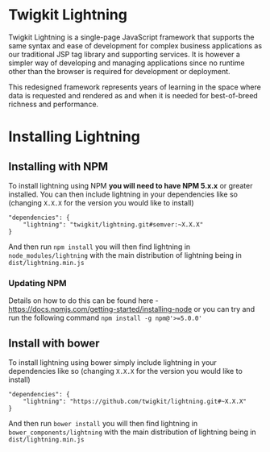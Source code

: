 # Twigkit Lightning

Twigkit Lightning is a single-page JavaScript framework that supports the same syntax and ease of development for complex business applications as our traditional JSP tag library and supporting services. It is however a simpler way of developing and managing applications since no runtime other than the browser is required for development or deployment.

This redesigned framework represents years of learning in the space where data is requested and rendered as and when it is needed for best-of-breed richness and performance.

# Installing Lightning
## Installing with NPM
To install lightning using NPM **you will need to have NPM 5.x.x** or greater installed. You can then include lightning in your dependencies like so (changing `X.X.X` for the version you would like to install)
```
"dependencies": {
    "lightning": "twigkit/lightning.git#semver:~X.X.X"
}
```
And then run `npm install` you will then find lightning in `node_modules/lightning` with the main distribution of lightning being in `dist/lightning.min.js`

### Updating NPM
Details on how to do this can be found here - https://docs.npmjs.com/getting-started/installing-node or you can try and run the following command `npm install -g npm@'>=5.0.0'`

## Install with bower
To install lightning using bower simply include lightning in your dependencies like so (changing `X.X.X` for the version you would like to install)
```
"dependencies": {
    "lightning": "https://github.com/twigkit/lightning.git#~X.X.X"
}
```
And then run `bower install` you will then find lightning in `bower_components/lightning` with the main distribution of lightning being in `dist/lightning.min.js`
